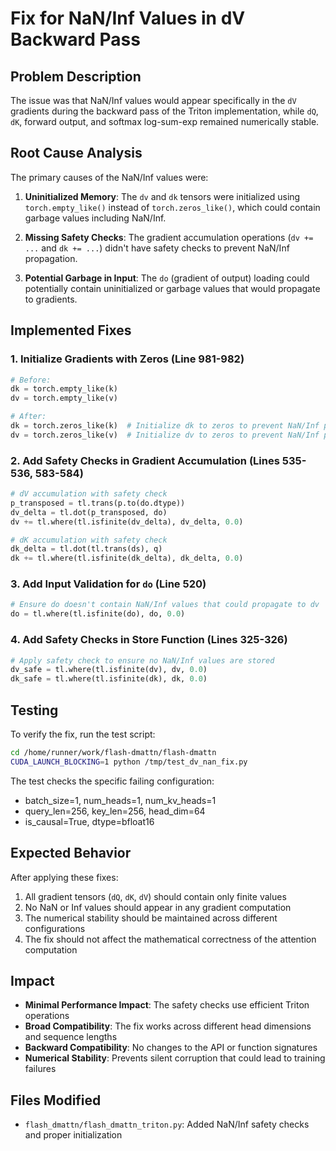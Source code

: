 # Fix for NaN/Inf Values in dV Backward Pass

## Problem Description

The issue was that NaN/Inf values would appear specifically in the `dV` gradients during the backward pass of the Triton implementation, while `dQ`, `dK`, forward output, and softmax log-sum-exp remained numerically stable.

## Root Cause Analysis

The primary causes of the NaN/Inf values were:

1. **Uninitialized Memory**: The `dv` and `dk` tensors were initialized using `torch.empty_like()` instead of `torch.zeros_like()`, which could contain garbage values including NaN/Inf.

2. **Missing Safety Checks**: The gradient accumulation operations (`dv += ...` and `dk += ...`) didn't have safety checks to prevent NaN/Inf propagation.

3. **Potential Garbage in Input**: The `do` (gradient of output) loading could potentially contain uninitialized or garbage values that would propagate to gradients.

## Implemented Fixes

### 1. Initialize Gradients with Zeros (Line 981-982)

```python
# Before:
dk = torch.empty_like(k)
dv = torch.empty_like(v)

# After:
dk = torch.zeros_like(k)  # Initialize dk to zeros to prevent NaN/Inf propagation
dv = torch.zeros_like(v)  # Initialize dv to zeros to prevent NaN/Inf propagation
```

### 2. Add Safety Checks in Gradient Accumulation (Lines 535-536, 583-584)

```python
# dV accumulation with safety check
p_transposed = tl.trans(p.to(do.dtype))
dv_delta = tl.dot(p_transposed, do)
dv += tl.where(tl.isfinite(dv_delta), dv_delta, 0.0)

# dK accumulation with safety check
dk_delta = tl.dot(tl.trans(ds), q)
dk += tl.where(tl.isfinite(dk_delta), dk_delta, 0.0)
```

### 3. Add Input Validation for `do` (Line 520)

```python
# Ensure do doesn't contain NaN/Inf values that could propagate to dv
do = tl.where(tl.isfinite(do), do, 0.0)
```

### 4. Add Safety Checks in Store Function (Lines 325-326)

```python
# Apply safety check to ensure no NaN/Inf values are stored
dv_safe = tl.where(tl.isfinite(dv), dv, 0.0)
dk_safe = tl.where(tl.isfinite(dk), dk, 0.0)
```

## Testing

To verify the fix, run the test script:

```bash
cd /home/runner/work/flash-dmattn/flash-dmattn
CUDA_LAUNCH_BLOCKING=1 python /tmp/test_dv_nan_fix.py
```

The test checks the specific failing configuration:
- batch_size=1, num_heads=1, num_kv_heads=1
- query_len=256, key_len=256, head_dim=64
- is_causal=True, dtype=bfloat16

## Expected Behavior

After applying these fixes:

1. All gradient tensors (`dQ`, `dK`, `dV`) should contain only finite values
2. No NaN or Inf values should appear in any gradient computation
3. The numerical stability should be maintained across different configurations
4. The fix should not affect the mathematical correctness of the attention computation

## Impact

- **Minimal Performance Impact**: The safety checks use efficient Triton operations
- **Broad Compatibility**: The fix works across different head dimensions and sequence lengths
- **Backward Compatibility**: No changes to the API or function signatures
- **Numerical Stability**: Prevents silent corruption that could lead to training failures

## Files Modified

- `flash_dmattn/flash_dmattn_triton.py`: Added NaN/Inf safety checks and proper initialization